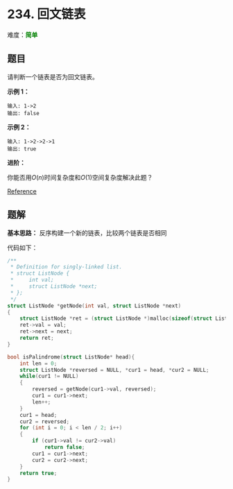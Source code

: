 # 234. 回文链表

难度：<font color=green>**简单**</font>

## 题目

请判断一个链表是否为回文链表。

**示例 1：**

```
输入: 1->2
输出: false
```

**示例 2：**

```
输入: 1->2->2->1
输出: true
```

**进阶：**

你能否用$O(n)$时间复杂度和$O(1)$空间复杂度解决此题？

[Reference](https://leetcode-cn.com/problems/palindrome-linked-list)

## 题解

**基本思路：** 反序构建一个新的链表，比较两个链表是否相同

代码如下：

```c
/**
 * Definition for singly-linked list.
 * struct ListNode {
 *     int val;
 *     struct ListNode *next;
 * };
 */
struct ListNode *getNode(int val, struct ListNode *next)
{
    struct ListNode *ret = (struct ListNode *)malloc(sizeof(struct ListNode));
    ret->val = val;
    ret->next = next;
    return ret;
}

bool isPalindrome(struct ListNode* head){
    int len = 0;
    struct ListNode *reversed = NULL, *cur1 = head, *cur2 = NULL;
    while(cur1 != NULL)
    {
        reversed = getNode(cur1->val, reversed);
        cur1 = cur1->next;
        len++;
    }
    cur1 = head;
    cur2 = reversed;
    for (int i = 0; i < len / 2; i++)
    {
        if (cur1->val != cur2->val)
            return false;
        cur1 = cur1->next;
        cur2 = cur2->next;
    }
    return true;
}
```